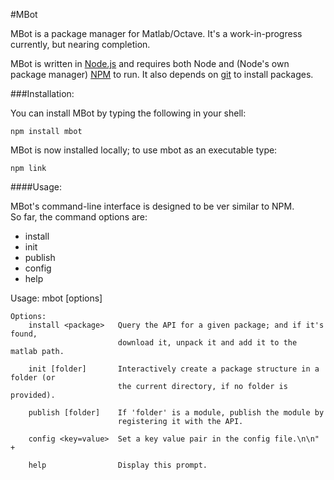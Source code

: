#MBot

MBot is a package manager for Matlab/Octave. It's a work-in-progress currently, but nearing completion.

MBot is written in [Node.js](http://nodejs.org/) and requires both Node and (Node's own package manager) [NPM](https://www.npmjs.org/) to run. It also depends on [git](https://help.github.com/articles/set-up-git) to install packages.

###Installation:

You can install MBot by typing the following in your shell:
```
npm install mbot
```

MBot is now installed locally; to use mbot as an executable type:
```
npm link
```

####Usage:

MBot's command-line interface is designed to be ver similar to NPM.  
So far, the command options are:
  - install
  - init
  - publish
  - config
  - help

Usage: mbot [options]

	Options:
		install <package>	Query the API for a given package; and if it's found,
							download it, unpack it and add it to the matlab path.

		init [folder]		Interactively create a package structure in a folder (or
							the current directory, if no folder is provided).

		publish [folder]	If 'folder' is a module, publish the module by
							registering it with the API.

		config <key=value>	Set a key value pair in the config file.\n\n" +

		help				Display this prompt.

